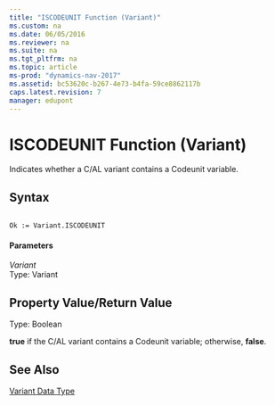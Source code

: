 ```yaml
---
title: "ISCODEUNIT Function (Variant)"
ms.custom: na
ms.date: 06/05/2016
ms.reviewer: na
ms.suite: na
ms.tgt_pltfrm: na
ms.topic: article
ms-prod: "dynamics-nav-2017"
ms.assetid: bc53620c-b267-4e73-b4fa-59ce8862117b
caps.latest.revision: 7
manager: edupont
---
```

# ISCODEUNIT Function (Variant)
Indicates whether a C\/AL variant contains a Codeunit variable.  
  
## Syntax  
  
```  
  
Ok := Variant.ISCODEUNIT  
```  
  
#### Parameters  
 *Variant*  
 Type: Variant  
  
## Property Value\/Return Value  
 Type: Boolean  
  
 **true** if the C\/AL variant contains a Codeunit variable; otherwise, **false**.  
  
## See Also  
 [Variant Data Type](Variant-Data-Type.md)